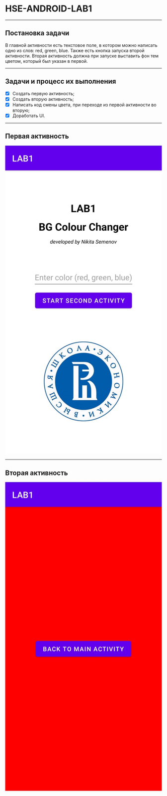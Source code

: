 # HSE-ANDROID-LAB1
<hr>

## Постановка задачи
В главной активности есть текстовое поле, в котором можно написать одно из слов: red, green, blue. Также есть кнопка запуска второй активности. Вторая активность должна при запуске выставить фон тем цветом, который был указан в первой.

<hr>

## Задачи и процесс их выполнения 

- [x] Создать первую активность;
- [x] Создать вторую активность;
- [x] Написать код смены цвета, при переходе из первой активности во вторую;
- [x] Доработать UI.

<hr>

## Первая активность

![Screenshot](https://github.com/Sparou/HSE-ANDROID-LAB1/blob/master/screenshots/activity1.jpg?raw=true)

<hr>

## Вторая активность

![Screenshot](https://github.com/Sparou/HSE-ANDROID-LAB1/blob/master/screenshots/activity2_red_bg.jpg?raw=true)
